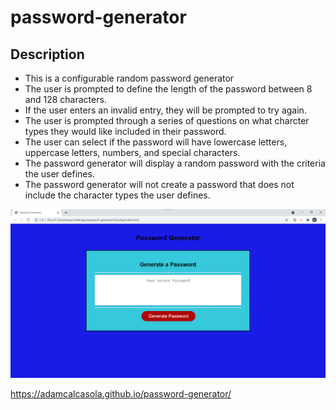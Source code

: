 # password-generator

## Description
- This is a configurable random password generator
- The user is prompted to define the length of the password between 8 and 128 characters.
- If the user enters an invalid entry, they will be prompted to try again.
- The user is prompted through a series of questions on what charcter types they would like included in their password.
- The user can select if the password will have lowercase letters, uppercase letters, numbers, and special characters.
- The password generator will display a random password with the criteria the user defines. 
- The password generator will not create a password that does not include the character types the user defines.

![password-generator screenshot](/Assets/images/ScreenshotPasswordGenerator.png?raw=true "screenshot")

https://adamcalcasola.github.io/password-generator/